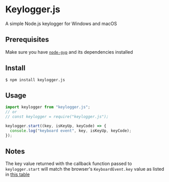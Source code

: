 # Keylogger.js

A simple Node.js keylogger for Windows and macOS

## Prerequisites

Make sure you have [`node-gyp`](https://github.com/nodejs/node-gyp#installation) and its dependencies installed

## Install

```
$ npm install keylogger.js
```

## Usage

```ts
import keylogger from "keylogger.js";
// or
// const keylogger = require("keylogger.js");

keylogger.start((key, isKeyUp, keyCode) => {
  console.log("keyboard event", key, isKeyUp, keyCode);
});
```

## Notes

The key value returned with the callback function passed to `keylogger.start` will match the browser's `KeyboardEvent.key` value as listed in [this table](https://developer.mozilla.org/en-US/docs/Web/API/KeyboardEvent/key/Key_Values)

